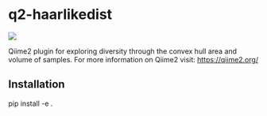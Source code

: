 # q2-haarlikedist

![](https://github.com/qiime2/q2templates/workflows/ci/badge.svg)

Qiime2 plugin for exploring diversity through the convex hull area and volume of samples. For more information on Qiime2 visit: https://qiime2.org/
## Installation
pip install -e .
 
